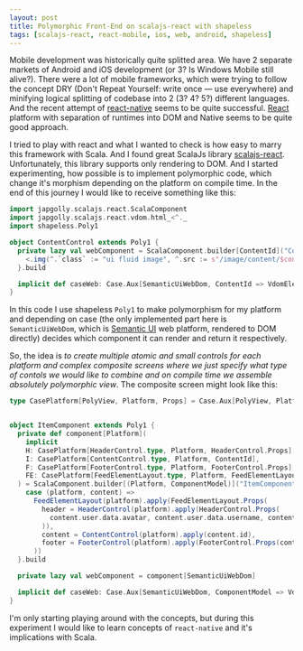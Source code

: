 ```yaml
---
layout: post
title: Polymorphic Front-End on scalajs-react with shapeless
tags: [scalajs-react, react-mobile, ios, web, android, shapeless]
---
```

Mobile development was historically quite splitted area. We have 2 separate markets of Android and iOS development (or 3? Is Windows Mobile still alive?). There were a lot of mobile frameworks, which were trying to follow the concept DRY (Don't Repeat Yourself: write once — use everywhere) and minifying logical splitting of codebase into 2 (3? 4? 5?) different languages. And the recent attempt of [react-native](https://facebook.github.io/react-native/) seems to be quite successful. [React](https://reactjs.org/) platform with separation of runtimes into DOM and Native seems to be quite good approach.

I tried to play with react and what I wanted to check is how easy to marry this framework with Scala. And I found great ScalaJs library [scalajs-react](https://gitter.im/japgolly/scalajs-react). Unfortunately, this library supports only rendering to DOM. And I started experimenting, how possible is to implement polymorphic code, which change it's morphism depending on the platform on compile time. In the end of this journey I would like to receive something like this:

```scala
import japgolly.scalajs.react.ScalaComponent
import japgolly.scalajs.react.vdom.html_<^._
import shapeless.Poly1

object ContentControl extends Poly1 {
  private lazy val webComponent = ScalaComponent.builder[ContentId]("Content").render_P { contentId =>
    <.img(^.`class` := "ui fluid image", ^.src := s"/image/content/$contentId.jpg")
  }.build

  implicit def caseWeb: Case.Aux[SemanticUiWebDom, ContentId => VdomElement] = at[SemanticUiWebDom](_ => content => webComponent(content))
}
```

In this code I use shapeless `Poly1` to make polymorphism for my platform and depending on case (the only implemented part here is `SemanticUiWebDom`, which is [Semantic UI](https://semantic-ui.com/) web platform, rendered to DOM directly) decides which component it can render and return it respectively. 

So, the idea is _to create multiple atomic and small controls for each platform and complex composite screens where we just specify what type of contols we would like to combine and on compile time we assemble absolutely polymorphic view_. The composite screen might look like this:

```scala
type CasePlatform[PolyView, Platform, Props] = Case.Aux[PolyView, Platform :: HNil, Props => VdomElement]


object ItemComponent extends Poly1 {
  private def component[Platform](
    implicit
    H: CasePlatform[HeaderControl.type, Platform, HeaderControl.Props],
    I: CasePlatform[ContentControl.type, Platform, ContentId],
    F: CasePlatform[FooterControl.type, Platform, FooterControl.Props],
    FE: CasePlatform[FeedElementLayout.type, Platform, FeedElementLayout.Props]
  ) = ScalaComponent.builder[(Platform, ComponentModel)]("ItemComponent").render_P {
    case (platform, content) =>
      FeedElementLayout(platform).apply(FeedElementLayout.Props(
        header = HeaderControl(platform).apply(HeaderControl.Props(
          content.user.data.avatar, content.user.data.username, content.createdAt
        )),
        content = ContentControl(platform).apply(content.id),
        footer = FooterControl(platform).apply(FooterControl.Props(content.likes, content.exchangeRequests))
      ))
  }.build

  private lazy val webComponent = component[SemanticUiWebDom]

  implicit def caseWeb: Case.Aux[SemanticUiWebDom, ComponentModel => VdomElement] = at[SemanticUiWebDom](web => props => webComponent((web, props)))
}
```

I'm only starting playing around with the concepts, but during this experiment I would like to learn concepts of `react-native` and it's implications with Scala.
